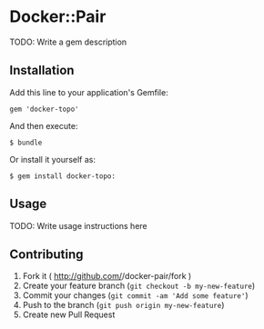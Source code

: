# Docker::Pair

TODO: Write a gem description

## Installation

Add this line to your application's Gemfile:

    gem 'docker-topo'

And then execute:

    $ bundle

Or install it yourself as:

    $ gem install docker-topo:

## Usage

TODO: Write usage instructions here

## Contributing

1. Fork it ( http://github.com/<my-github-username>/docker-pair/fork )
2. Create your feature branch (`git checkout -b my-new-feature`)
3. Commit your changes (`git commit -am 'Add some feature'`)
4. Push to the branch (`git push origin my-new-feature`)
5. Create new Pull Request
